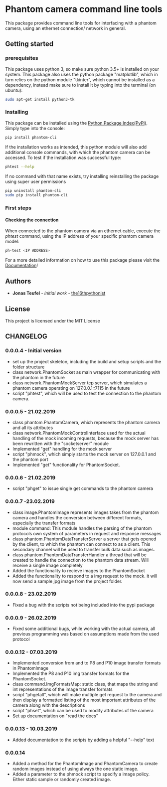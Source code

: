 # Phantom camera command line tools

This package provides command line tools for interfacing with a phantom camera, using an ethernet connection/ network 
in general.

## Getting started

### prerequisites

This package uses python 3, so make sure python 3.5+ is installed on your system.
This package also uses the python package "matplotlib", which in turn relies on the python module 
"tkinter", which cannot be installed as a dependency, instead make sure to install it by typing into the 
terminal (on ubuntu):
```bash
sudo apt-get install python3-tk
```

### Installing

This package can be installed using the [Python Package Index(PyPi)](https://pypi.org/).
Simply type into the console:
```bash
pip install phantom-cli
```
If the installation works as intended, this python module will also add additional console commands, with which 
the phantom camera can be accessed. To test if the installation was successful type:
```bash
phtest --help
```
If no command with that name exists, try installing reinstalling the package using super user permissions
```bash
pip uninstall phantom-cli
sudo pip install phantom-cli
```

### First steps

#### Checking the connection

When connected to the phantom camera via an ethernet cable, execute the *phtest* command, using the IP address of your 
specific phantom camera model:
```bash
ph-test <IP ADDRESS>
```

For a more detailed information on how to use this package please visit the [Documentation](https://phantom-cli.readthedocs.io/en/latest/index.html)!



## Authors

* **Jonas Teufel** - *Initial work* - [the16thpythonist](https://github.com/the16thpythonist)

## License 

This project is licensed under the MIT License

## CHANGELOG

### 0.0.0.4 - Initial version
- set up the project skeleton, including the build and setup scripts and the folder structure
- class network.PhantomSocket as main wrapper for communicating with the phantom in the future
- class network.PhantomMockServer tcp server, which simulates a phantom camera operating on 127.0.0.1::7115
in the future
- script "phtest", which will be used to test the connection to the phantom camera.

### 0.0.0.5 - 21.02.2019
- class phantom.PhantomCamera, which represents the phantom camera and all its attributes
- class network.PhantomMockControlInterface used for the actual handling of the mock incoming requests, because 
the mock server has been rewritten with the "socketserver" module
- Implemented "get" handling for the mock server 
- script "phmock", which simply starts the mock server on 127.0.0.1 and the phantom port
- Implemented "get" functionality for PhantomSocket.

### 0.0.0.6 - 21.02.2019
- script "phget" to issue single get commands to the phantom camera

### 0.0.0.7 -23.02.2019
- class image.PhantomImage represents images takes from the phantom camera and handles the conversion 
between different formats, especially the transfer formats
- module command: This module handles the parsing of the phantom protocols own system of parameters in 
request and response messages 
- class phantom.PhantomDataTransferServer a server that gets opened by the client, to which the phantom 
can connect to as a client. This secondary channel will be used to transfer bulk data such as images.
- class phantom.PhantomDataTransferHandler a thread that will be created to handle the connection to the 
phantom data stream. Will receive a single image completely
- Added the functionality to recieve images to the PhantomSocket
- Added the functionality to respond to a img request to the mock. it will now send a sample jpg image from 
the project folder.

### 0.0.0.8 - 23.02.2019
- Fixed a bug with the scripts not being included into the pypi package

### 0.0.0.9 - 26.02.2019
- Fixed some additional bugs, while working with the actual camera, all previous programming was based on 
assumptions made from the used protocol

### 0.0.0.12 - 07.03.2019
- Implemented conversion from and to P8 and P10 image transfer formats in PhantomImage
- Implemented the P8 and P10 img transfer formats for the PhantomSocket.
- class command.ImgFormatsMap: static class, that maps the string and int representations of the image transfer formats
- script "phgetall", which will make multiple get request to the camera and then display a formatted listing of the most 
important attributes of the camera along with the descriptions
- script "phset", which can be used to modify attributes of the camera
- Set up documentation on "read the docs"

### 0.0.0.13 - 10.03.2019

- Added documentation to the scripts by adding a helpful "--help" text

### 0.0.0.14 

- Added a method for the PhantomImage and PhantomCamera to create random images instead of using always the 
one static image.
- Added a parameter to the phmock script to specify a image policy. Either static sample or randomly created image.

